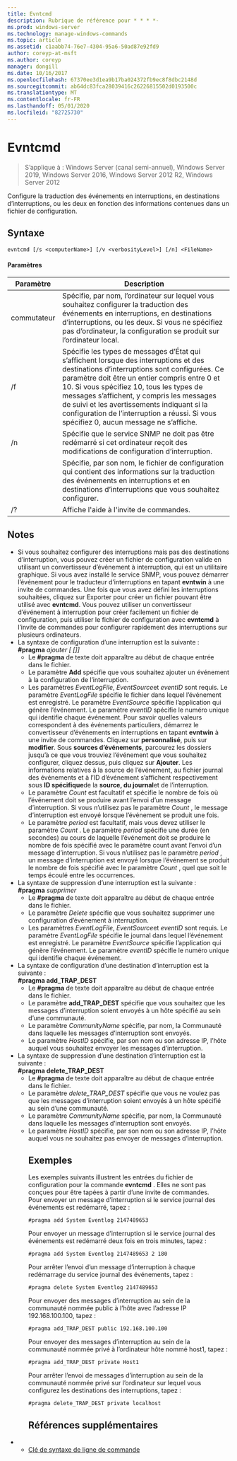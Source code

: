 ```yaml
---
title: Evntcmd
description: Rubrique de référence pour * * * *-
ms.prod: windows-server
ms.technology: manage-windows-commands
ms.topic: article
ms.assetid: c1aabb74-76e7-4304-95a6-50ad87e92fd9
author: coreyp-at-msft
ms.author: coreyp
manager: dongill
ms.date: 10/16/2017
ms.openlocfilehash: 67370ee3d1ea9b17ba024372fb9ec8f8dbc2148d
ms.sourcegitcommit: ab64dc83fca28039416c26226815502d0193500c
ms.translationtype: MT
ms.contentlocale: fr-FR
ms.lasthandoff: 05/01/2020
ms.locfileid: "82725730"
---
```

# <a name="evntcmd"></a>Evntcmd

> S’applique à : Windows Server (canal semi-annuel), Windows Server 2019, Windows Server 2016, Windows Server 2012 R2, Windows Server 2012

Configure la traduction des événements en interruptions, en destinations d’interruptions, ou les deux en fonction des informations contenues dans un fichier de configuration.   
## <a name="syntax"></a>Syntaxe  
```  
evntcmd [/s <computerName>] [/v <verbosityLevel>] [/n] <FileName>  
```  
#### <a name="parameters"></a>Paramètres  

|      Paramètre      |                                                                                                                                                            Description                                                                                                                                                             |
|---------------------|------------------------------------------------------------------------------------------------------------------------------------------------------------------------------------------------------------------------------------------------------------------------------------------------------------------------------------|
|  commutateur<computerName>  |                                                         Spécifie, par nom, l’ordinateur sur lequel vous souhaitez configurer la traduction des événements en interruptions, en destinations d’interruptions, ou les deux. Si vous ne spécifiez pas d’ordinateur, la configuration se produit sur l’ordinateur local.                                                          |
| /f<verbosityLevel> | Spécifie les types de messages d’État qui s’affichent lorsque des interruptions et des destinations d’interruptions sont configurées. Ce paramètre doit être un entier compris entre 0 et 10. Si vous spécifiez 10, tous les types de messages s’affichent, y compris les messages de suivi et les avertissements indiquant si la configuration de l’interruption a réussi. Si vous spécifiez 0, aucun message ne s’affiche. |
|         /n          |                                                                                                           Spécifie que le service SNMP ne doit pas être redémarré si cet ordinateur reçoit des modifications de configuration d’interruption.                                                                                                            |
|     <FileName>      |                                                                                     Spécifie, par son nom, le fichier de configuration qui contient des informations sur la traduction des événements en interruptions et en destinations d’interruptions que vous souhaitez configurer.                                                                                     |
|         /?          |                                                                                                                                                Affiche l'aide à l'invite de commandes.                                                                                                                                                |

## <a name="remarks"></a>Notes   
- Si vous souhaitez configurer des interruptions mais pas des destinations d’interruption, vous pouvez créer un fichier de configuration valide en utilisant un convertisseur d’événement à interruption, qui est un utilitaire graphique. Si vous avez installé le service SNMP, vous pouvez démarrer l’événement pour le traducteur d’interruptions en tapant **evntwin** à une invite de commandes. Une fois que vous avez défini les interruptions souhaitées, cliquez sur Exporter pour créer un fichier pouvant être utilisé avec **evntcmd**. Vous pouvez utiliser un convertisseur d’événement à interruption pour créer facilement un fichier de configuration, puis utiliser le fichier de configuration avec **evntcmd** à l’invite de commandes pour configurer rapidement des interruptions sur plusieurs ordinateurs.  
- La syntaxe de configuration d’une interruption est la suivante :  
  **#pragma** <em> <EventLogFile> ajouter <EventSource> [<Count> [<Period>]] <EventID></em>  
  -   Le **#pragma** de texte doit apparaître au début de chaque entrée dans le fichier.  
  -   Le paramètre **Add** spécifie que vous souhaitez ajouter un événement à la configuration de l’interruption.  
  -   Les paramètres *EventLogFile*, *EventSource*et *eventID* sont requis. Le paramètre *EventLogFile* spécifie le fichier dans lequel l’événement est enregistré. Le paramètre *EventSource* spécifie l’application qui génère l’événement. Le paramètre *eventID* spécifie le numéro unique qui identifie chaque événement. Pour savoir quelles valeurs correspondent à des événements particuliers, démarrez le convertisseur d’événements en interruptions en tapant **evntwin** à une invite de commandes. Cliquez sur **personnalisé**, puis sur **modifier**. Sous **sources d’événements**, parcourez les dossiers jusqu’à ce que vous trouviez l’événement que vous souhaitez configurer, cliquez dessus, puis cliquez sur **Ajouter**. Les informations relatives à la source de l’événement, au fichier journal des événements et à l’ID d’événement s’affichent respectivement sous **ID spécifique**de la **source, du journal**et de l’interruption.  
  -   Le paramètre *Count* est facultatif et spécifie le nombre de fois où l’événement doit se produire avant l’envoi d’un message d’interruption. Si vous n’utilisez pas le paramètre *Count* , le message d’interruption est envoyé lorsque l’événement se produit une fois.  
  -   Le paramètre *period* est facultatif, mais vous devez utiliser le paramètre *Count* . Le paramètre *period* spécifie une durée (en secondes) au cours de laquelle l’événement doit se produire le nombre de fois spécifié avec le paramètre count avant l’envoi d’un message d’interruption. Si vous n’utilisez pas le paramètre *period* , un message d’interruption est envoyé lorsque l’événement se produit le nombre de fois spécifié avec le paramètre *Count* , quel que soit le temps écoulé entre les occurrences.  
- La syntaxe de suppression d’une interruption est la suivante :  
  **#pragma** <em> <EventLogFile> supprimer <EventSource><EventID></em>  
  -   Le **#pragma** de texte doit apparaître au début de chaque entrée dans le fichier.  
  -   Le paramètre *Delete* spécifie que vous souhaitez supprimer une configuration d’événement à interruption.  
  -   Les paramètres *EventLogFile*, *EventSource*et *eventID* sont requis. Le paramètre *EventLogFile* spécifie le journal dans lequel l’événement est enregistré. Le paramètre *EventSource* spécifie l’application qui génère l’événement. Le paramètre *eventID* spécifie le numéro unique qui identifie chaque événement.  
- La syntaxe de configuration d’une destination d’interruption est la suivante :  
  **#pragma add_TRAP_DEST** <em> <CommunityName><HostID></em>  
  -   Le **#pragma** de texte doit apparaître au début de chaque entrée dans le fichier.  
  -   Le paramètre **add_TRAP_DEST** spécifie que vous souhaitez que les messages d’interruption soient envoyés à un hôte spécifié au sein d’une communauté.  
  -   Le paramètre *CommunityName* spécifie, par nom, la Communauté dans laquelle les messages d’interruption sont envoyés.  
  -   Le paramètre *HostID* spécifie, par son nom ou son adresse IP, l’hôte auquel vous souhaitez envoyer les messages d’interruption.  
- La syntaxe de suppression d’une destination d’interruption est la suivante :  
  **#pragma delete_TRAP_DEST** <em> <CommunityName><HostID></em>  
  - Le **#pragma** de texte doit apparaître au début de chaque entrée dans le fichier.  
  - Le paramètre *delete_TRAP_DEST* spécifie que vous ne voulez pas que les messages d’interruption soient envoyés à un hôte spécifié au sein d’une communauté.  
  - Le paramètre *CommunityName* spécifie, par nom, la Communauté dans laquelle les messages d’interruption sont envoyés.  
  - Le paramètre *HostID* spécifie, par son nom ou son adresse IP, l’hôte auquel vous ne souhaitez pas envoyer de messages d’interruption.  
    ## <a name="examples"></a>Exemples  
    Les exemples suivants illustrent les entrées du fichier de configuration pour la commande **evntcmd** . Elles ne sont pas conçues pour être tapées à partir d’une invite de commandes.  
    Pour envoyer un message d’interruption si le service journal des événements est redémarré, tapez :  
    ```  
    #pragma add System Eventlog 2147489653  
    ```  
    Pour envoyer un message d’interruption si le service journal des événements est redémarré deux fois en trois minutes, tapez :  
    ```  
    #pragma add System Eventlog 2147489653 2 180  
    ```  
    Pour arrêter l’envoi d’un message d’interruption à chaque redémarrage du service journal des événements, tapez :  
    ```  
    #pragma delete System Eventlog 2147489653  
    ```  
    Pour envoyer des messages d’interruption au sein de la communauté nommée public à l’hôte avec l’adresse IP 192.168.100.100, tapez :  
    ```  
    #pragma add_TRAP_DEST public 192.168.100.100  
    ```  
    Pour envoyer des messages d’interruption au sein de la communauté nommée privé à l’ordinateur hôte nommé host1, tapez :  
    ```  
    #pragma add_TRAP_DEST private Host1  
    ```  
    Pour arrêter l’envoi de messages d’interruption au sein de la communauté nommée privé sur l’ordinateur sur lequel vous configurez les destinations des interruptions, tapez :  
    ```  
    #pragma delete_TRAP_DEST private localhost  
    ```  
    ## <a name="additional-references"></a>Références supplémentaires  
- - [Clé de syntaxe de ligne de commande](command-line-syntax-key.md)  
